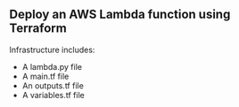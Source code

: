 ## Deploy an AWS Lambda function using Terraform

Infrastructure includes:

* A lambda.py file
* A main.tf file
* An outputs.tf file
* A variables.tf file